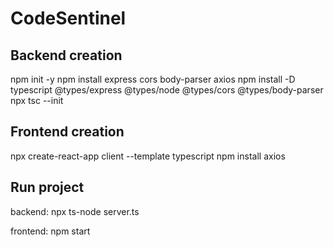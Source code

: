 # CodeSentinel
## Backend creation
npm init -y
npm install express cors body-parser axios
npm install -D typescript @types/express @types/node @types/cors @types/body-parser
npx tsc --init

## Frontend creation
npx create-react-app client --template typescript
npm install axios

## Run project
backend:
npx ts-node server.ts

frontend:
npm start

